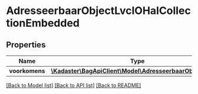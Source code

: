 # AdresseerbaarObjectLvcIOHalCollectionEmbedded

## Properties
Name | Type | Description | Notes
------------ | ------------- | ------------- | -------------
**voorkomens** | [**\Kadaster\BagApiClient\Model\AdresseerbaarObjectIOHal[]**](AdresseerbaarObjectIOHal.md) |  | [optional] 

[[Back to Model list]](../../README.md#documentation-for-models) [[Back to API list]](../../README.md#documentation-for-api-endpoints) [[Back to README]](../../README.md)


